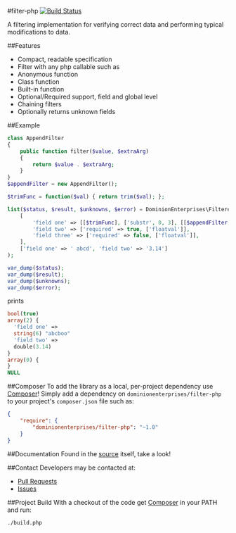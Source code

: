 #filter-php
[![Build Status](https://travis-ci.org/dominionenterprises/filter-php.png)](https://travis-ci.org/dominionenterprises/filter-php)

A filtering implementation for verifying correct data and performing typical modifications to data.

##Features
 * Compact, readable specification
 * Filter with any php callable such as
  * Anonymous function
  * Class function
  * Built-in function
 * Optional/Required support, field and global level
 * Chaining filters
 * Optionally returns unknown fields

##Example
```php
class AppendFilter
{
    public function filter($value, $extraArg)
    {
        return $value . $extraArg;
    }
}
$appendFilter = new AppendFilter();

$trimFunc = function($val) { return trim($val); };

list($status, $result, $unknowns, $error) = DominionEnterprises\Filterer::filter(
    [
        'field one' => [[$trimFunc], ['substr', 0, 3], [[$appendFilter, 'filter'], 'boo']],
        'field two' => ['required' => true, ['floatval']],
        'field three' => ['required' => false, ['floatval']],
    ],
    ['field one' => ' abcd', 'field two' => '3.14']
);

var_dump($status);
var_dump($result);
var_dump($unknowns);
var_dump($error);
```
prints

```php
bool(true)
array(2) {
  'field one' =>
  string(6) "abcboo"
  'field two' =>
  double(3.14)
}
array(0) {
}
NULL
```

##Composer
To add the library as a local, per-project dependency use [Composer](http://getcomposer.org)! Simply add a dependency on
`dominionenterprises/filter-php` to your project's `composer.json` file such as:

```json
{
    "require": {
        "dominionenterprises/filter-php": "~1.0"
    }
}
```

##Documentation
Found in the [source](src/DominionEnterprises/Filterer.php) itself, take a look!

##Contact
Developers may be contacted at:

 * [Pull Requests](https://github.com/dominionenterprises/filter-php/pulls)
 * [Issues](https://github.com/dominionenterprises/filter-php/issues)

##Project Build
With a checkout of the code get [Composer](http://getcomposer.org) in your PATH and run:

```bash
./build.php
```
